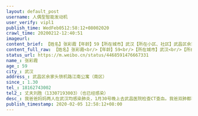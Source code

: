 ```yaml
---
layout: default_post
username: 人偶型智能发动机
user_verify: vipl1
publish_time: WedFeb0512:58:12+08002020
crawl_time: 20200212-12:40:51
imageurl: 
content_brief: 【姓名】张彩霞【年龄】59【所在城市】武汉【所在小区、社区】武昌区余家头铁机路 江南公寓（南区）【患病时间】1.30【联系方式】18162743002【其他紧急联系人】丈夫刘胜（13307193003）（也已经感染）【病情描述】我爸爸妈妈两人在武汉均感染肺炎， 1月30号晚上去武昌医院检查CT查血。 我爸双 ...全文
content_full_raw: 【姓名】张彩霞<br/>【年龄】59<br/>【所在城市】武汉<br/>【所在小区、社区】武昌区余家头铁机路江南公寓（南区）<br/>【患病时间】1.30<br/>【联系方式】18162743002<br/>【其他紧急联系人】丈夫刘胜（13307193003）（也已经感染）<br/>【病情描述】我爸爸妈妈两人在武汉均感染肺炎，1月30号晚上去武昌医院检查CT查血。我爸双肺都已经感染，我妈轻微感染。医院开了药，吃了五天，2月四日晚去复查CT，两人感染全部严重了肺部呈现纤维化，非常严重，医生说现在急需住院！我目前人在新加坡回不去，非常无助。希望大家能帮忙救人。感谢。
status_url: https://m.weibo.cn/status/4468591476667331
name_: 张彩霞
age_: 59
city_: 武汉
address_: 武昌区余家头铁机路江南公寓（南区）
since_: 1.30
tel_: 18162743002
tel2_: 丈夫刘胜（13307193003）（也已经感染）
desc_: 我爸爸妈妈两人在武汉均感染肺炎，1月30号晚上去武昌医院检查CT查血。我爸双肺都已经感染，我妈轻微感染。医院开了药，吃了五天，2月四日晚去复查CT，两人感染全部严重了肺部呈现纤维化，非常严重，医生说现在急需住院！我目前人在新加坡回不去，非常无助。希望大家能帮忙救人。感谢。
publish_timestamp: 2020-02-05 12:58:12+08:00
---
```

